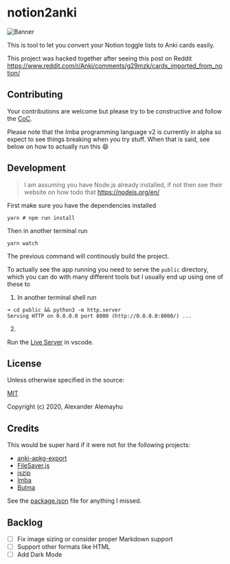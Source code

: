 # notion2anki

![Banner](https://i.imgur.com/lZKZTnT.png)

This is tool to let you convert your Notion toggle lists to Anki cards easily.

This project was hacked together after seeing this post on Reddit 
https://www.reddit.com/r/Anki/comments/g29mzk/cards_imported_from_notion/

## Contributing

Your contributions are welcome but please try to be constructive and follow the
[CoC](./CODE_OF_CONDUCT.md).

Please note that the Imba programming language v2 is currently in alpha so expect
to see things breaking when you try stuff. When that is said, see below on how
to actually run this :smile:

## Development

> I am assuming you have Node.js already installed, if not then see their website on how todo that https://nodejs.org/en/

First make sure you have the dependencies installed
```
yarn # npm run install
```

Then in another terminal run 

```
yarn watch
```

The previous command will continously build the project.

To actually see the app running you need to serve the `public` directory,
which you can do with many different tools but I usually end up using one
of these to

1) In another terminal shell run
```
➜ cd public && python3 -m http.server
Serving HTTP on 0.0.0.0 port 8000 (http://0.0.0.0:8000/) ...
```

2)

Run the [Live Server](https://marketplace.visualstudio.com/items?itemName=ritwickdey.LiveServer) in vscode.

## License

Unless otherwise specified in the source:

[MIT](./LICENSE)

Copyright (c) 2020, Alexander Alemayhu

## Credits

This would be super hard if it were not for the following projects:

- [anki-apkg-export](https://github.com/repeat-space/anki-apkg-export)
- [FileSaver.js](https://github.com/eligrey/FileSaver.js/)
- [jszip](https://github.com/Stuk/jszip)
- [Imba](https://github.com/imba/imba)
- [Bulma](https://bulma.io)

See the [package.json](./package.json) file for anything I missed.


## Backlog

- [ ] Fix image sizing or consider proper Markdown support
- [ ] Support other formats like HTML
- [ ] Add Dark Mode